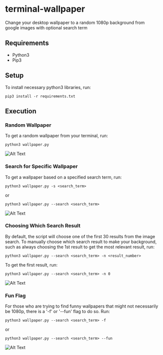 # terminal-wallpaper
Change your desktop wallpaper to a random 1080p background from google images with optional search term

## Requirements
* Python3
* Pip3

## Setup
To install necessary python3 libraries, run:

```
pip3 install -r requirements.txt
```

## Execution
### Random Wallpaper
To get a random wallpaper from your terminal, run:

```
python3 wallpaper.py
```

![Alt Text](images/random.gif?raw=true "Random Example")

### Search for Specific Wallpaper
To get a wallpaper based on a specified search term, run:

```
python3 wallpaper.py -s <search_term>
```

or

```
python3 wallpaper.py --search <search_term>
```

![Alt Text](images/search-term.gif?raw=true "Search Term Example")

### Choosing Which Search Result

By default, the script will choose one of the first 30 results from
the image search. To manually choose which search result to make your
background, such as always choosing the 1st result to get the most
relevant result, run:

```
python3 wallpaper.py --search <search_term> -n <result_number>
```

To get the first result, run:

```
python3 wallpaper.py --search <search_term> -n 0
```

![Alt Text](images/result-number.gif?raw=true "Result Number Example")

### Fun Flag

For those who are trying to find funny wallpapers that might not
necessarily be 1080p, there is a '-f' or '--fun' flag to do so. Run:

```
python3 wallpaper.py --search <search_term> -f
```

or

```
python3 wallpaper.py --search <search_term> --fun
```

![Alt Text](images/fun-flag.gif?raw=true "Fun Flag Example")
